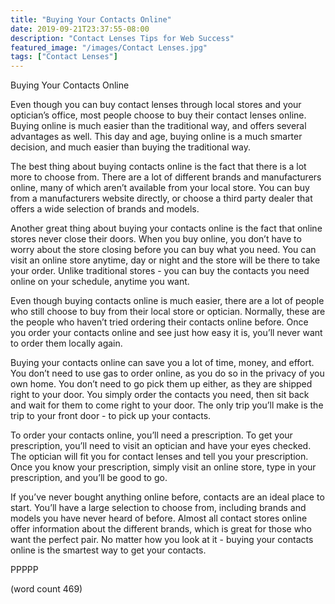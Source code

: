 ```yaml
---
title: "Buying Your Contacts Online"
date: 2019-09-21T23:37:55-08:00
description: "Contact Lenses Tips for Web Success"
featured_image: "/images/Contact Lenses.jpg"
tags: ["Contact Lenses"]
---
```


Buying Your Contacts Online

Even though you can buy contact lenses through local stores and your optician’s office, most people choose to buy their contact lenses online.  Buying online is much easier than the traditional way, and offers several advantages as well.  This day and age, buying online is a much smarter decision, and much easier than buying the traditional way.

The best thing about buying contacts online is the fact that there is a lot more to choose from.  There are a lot of different brands and manufacturers online, many of which aren’t available from your local store.  You can buy from a manufacturers website directly, or choose a third party dealer that offers a wide selection of brands and models.

Another great thing about buying your contacts online is the fact that online stores never close their doors.  When you buy online, you don’t have to worry about the store closing before you can buy what you need.  You can visit an online store anytime, day or night and the store will be there to take your order.  Unlike traditional stores - you can buy the contacts you need online on your schedule, anytime you want.

Even though buying contacts online is much easier, there are a lot of people who still choose to buy from their local store or optician.  Normally, these are the people who haven’t tried ordering their contacts online before.  Once you order your contacts online and see just how easy it is, you’ll never want to order them locally again.

Buying your contacts online can save you a lot of time, money, and effort.  You don’t need to use gas to order online, as you do so in the privacy of you own home.  You don’t need to go pick them up either, as they are shipped right to your door.  You simply order the contacts you need, then sit back and wait for them to come right to your door.  The only trip you’ll make is the trip to your front door - to pick up your contacts.

To order your contacts online, you’ll need a prescription.  To get your prescription, you’ll need to visit an optician and have your eyes checked.  The optician will fit you for contact lenses and tell you your prescription.  Once you know your prescription, simply visit an online store, type in your prescription, and you’ll be good to go.

If you’ve never bought anything online before, contacts are an ideal place to start.  You’ll have a large selection to choose from, including brands and models you have never heard of before.  Almost all contact stores online offer information about the different brands, which is great for those who want the perfect pair.  No matter how you look at it - buying your contacts online is the smartest way to get your contacts.

PPPPP

(word count 469)
